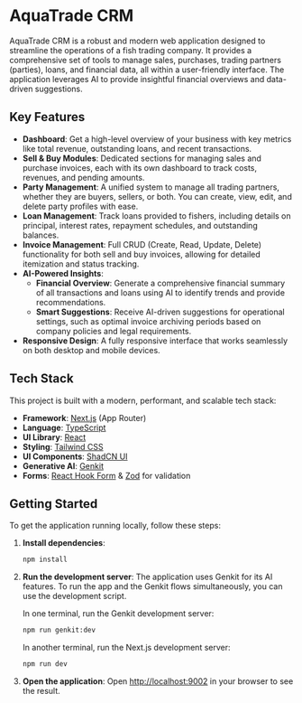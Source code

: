 # AquaTrade CRM

AquaTrade CRM is a robust and modern web application designed to streamline the operations of a fish trading company. It provides a comprehensive set of tools to manage sales, purchases, trading partners (parties), loans, and financial data, all within a user-friendly interface. The application leverages AI to provide insightful financial overviews and data-driven suggestions.

## Key Features

- **Dashboard**: Get a high-level overview of your business with key metrics like total revenue, outstanding loans, and recent transactions.
- **Sell & Buy Modules**: Dedicated sections for managing sales and purchase invoices, each with its own dashboard to track costs, revenues, and pending amounts.
- **Party Management**: A unified system to manage all trading partners, whether they are buyers, sellers, or both. You can create, view, edit, and delete party profiles with ease.
- **Loan Management**: Track loans provided to fishers, including details on principal, interest rates, repayment schedules, and outstanding balances.
- **Invoice Management**: Full CRUD (Create, Read, Update, Delete) functionality for both sell and buy invoices, allowing for detailed itemization and status tracking.
- **AI-Powered Insights**:
    - **Financial Overview**: Generate a comprehensive financial summary of all transactions and loans using AI to identify trends and provide recommendations.
    - **Smart Suggestions**: Receive AI-driven suggestions for operational settings, such as optimal invoice archiving periods based on company policies and legal requirements.
- **Responsive Design**: A fully responsive interface that works seamlessly on both desktop and mobile devices.

## Tech Stack

This project is built with a modern, performant, and scalable tech stack:

- **Framework**: [Next.js](https://nextjs.org/) (App Router)
- **Language**: [TypeScript](https://www.typescriptlang.org/)
- **UI Library**: [React](https://react.dev/)
- **Styling**: [Tailwind CSS](https://tailwindcss.com/)
- **UI Components**: [ShadCN UI](https://ui.shadcn.com/)
- **Generative AI**: [Genkit](https://firebase.google.com/docs/genkit)
- **Forms**: [React Hook Form](https://react-hook-form.com/) & [Zod](https://zod.dev/) for validation

## Getting Started

To get the application running locally, follow these steps:

1.  **Install dependencies**:
    ```bash
    npm install
    ```

2.  **Run the development server**:
    The application uses Genkit for its AI features. To run the app and the Genkit flows simultaneously, you can use the development script.

    In one terminal, run the Genkit development server:
    ```bash
    npm run genkit:dev
    ```

    In another terminal, run the Next.js development server:
    ```bash
    npm run dev
    ```

3.  **Open the application**:
    Open [http://localhost:9002](http://localhost:9002) in your browser to see the result.
